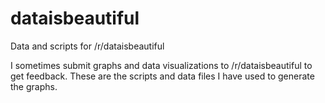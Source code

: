 # dataisbeautiful
Data and scripts for /r/dataisbeautiful

I sometimes submit graphs and data visualizations to /r/dataisbeautiful to get feedback. These are the scripts and data files I have used to generate the graphs.
